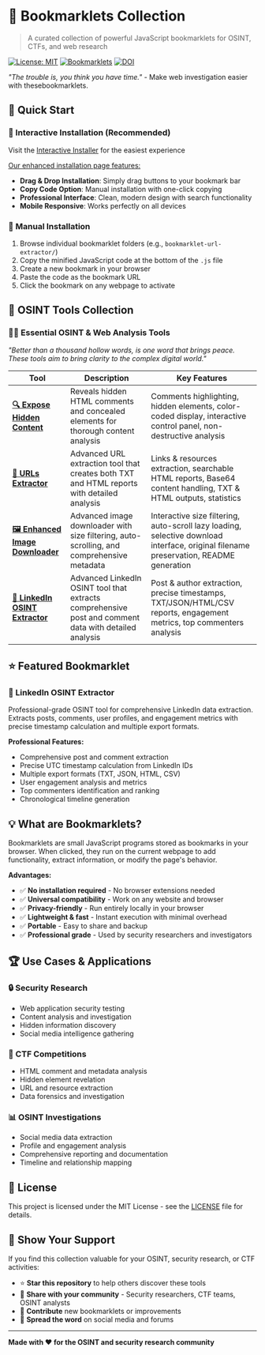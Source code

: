 # 🔖 Bookmarklets Collection

> A curated collection of powerful JavaScript bookmarklets for OSINT, CTFs, and web research

[![License: MIT](https://img.shields.io/badge/License-MIT-yellow.svg)](https://opensource.org/licenses/MIT)
[![Bookmarklets](https://img.shields.io/badge/bookmarklets-4+-blue.svg)](.)
[![DOI](https://zenodo.org/badge/1001460201.svg)](https://doi.org/10.5281/zenodo.15722541)

*"The trouble is, you think you have time."* - Make web investigation easier with thesebookmarklets.

## 🚀 Quick Start

### 📱 Interactive Installation (Recommended)
Visit the [Interactive Installer](https://htmlpreview.github.io/?https://github.com/gl0bal01/bookmarklets/blob/main/install.html) for the easiest experience

<ins>Our enhanced installation page features:</ins>
- **Drag & Drop Installation**: Simply drag buttons to your bookmark bar
- **Copy Code Option**: Manual installation with one-click copying
- **Professional Interface**: Clean, modern design with search functionality
- **Mobile Responsive**: Works perfectly on all devices

### 📖 Manual Installation
1. Browse individual bookmarklet folders (e.g., `bookmarklet-url-extractor/`)
2. Copy the minified JavaScript code at the bottom of the `.js` file
3. Create a new bookmark in your browser
4. Paste the code as the bookmark URL
5. Click the bookmark on any webpage to activate

## 📂 OSINT Tools Collection

### 🕵️‍♂️ Essential OSINT & Web Analysis Tools
*"Better than a thousand hollow words, is one word that brings peace. These tools aim to bring clarity to the complex digital world."*

| Tool | Description | Key Features |
|------|-------------|--------------|
| [**🔍 Expose Hidden Content**](bookmarklet-expose-hidden/) | Reveals hidden HTML comments and concealed elements for thorough content analysis | Comments highlighting, hidden elements, color-coded display, interactive control panel, non-destructive analysis |
| [**🔗 URLs Extractor**](bookmarklet-url-extractor/) | Advanced URL extraction tool that creates both TXT and HTML reports with detailed analysis | Links & resources extraction, searchable HTML reports, Base64 content handling, TXT & HTML outputs, statistics |
| [**🖼️ Enhanced Image Downloader**](bookmarklet-image-batch-dl/) | Advanced image downloader with size filtering, auto-scrolling, and comprehensive metadata | Interactive size filtering, auto-scroll lazy loading, selective download interface, original filename preservation, README generation |
| [**📄 LinkedIn OSINT Extractor**](bookmarklet-linkedin-osint-extractor/) | Advanced LinkedIn OSINT tool that extracts comprehensive post and comment data with detailed analysis | Post & author extraction, precise timestamps, TXT/JSON/HTML/CSV reports, engagement metrics, top commenters analysis |

## ⭐ Featured Bookmarklet

### 📄 LinkedIn OSINT Extractor
Professional-grade OSINT tool for comprehensive LinkedIn data extraction. Extracts posts, comments, user profiles, and engagement metrics with precise timestamp calculation and multiple export formats.

**Professional Features:**
- Comprehensive post and comment extraction
- Precise UTC timestamp calculation from LinkedIn IDs
- Multiple export formats (TXT, JSON, HTML, CSV)
- User engagement analysis and metrics
- Top commenters identification and ranking
- Chronological timeline generation

## 💡 What are Bookmarklets?

Bookmarklets are small JavaScript programs stored as bookmarks in your browser. When clicked, they run on the current webpage to add functionality, extract information, or modify the page's behavior.

**Advantages:**
- ✅ **No installation required** - No browser extensions needed
- ✅ **Universal compatibility** - Work on any website and browser
- ✅ **Privacy-friendly** - Run entirely locally in your browser
- ✅ **Lightweight & fast** - Instant execution with minimal overhead
- ✅ **Portable** - Easy to share and backup
- ✅ **Professional grade** - Used by security researchers and investigators

## 🏆 Use Cases & Applications

### 🔒 Security Research
- Web application security testing
- Content analysis and investigation
- Hidden information discovery
- Social media intelligence gathering

### 🎯 CTF Competitions
- HTML comment and metadata analysis
- Hidden element revelation
- URL and resource extraction
- Data forensics and investigation

### 📊 OSINT Investigations
- Social media data extraction
- Profile and engagement analysis
- Comprehensive reporting and documentation
- Timeline and relationship mapping

## 📜 License

This project is licensed under the MIT License - see the [LICENSE](LICENSE) file for details.

## 🌟 Show Your Support

If you find this collection valuable for your OSINT, security research, or CTF activities:

- ⭐ **Star this repository** to help others discover these tools
- 🔄 **Share with your community** - Security researchers, CTF teams, OSINT analysts
- 🤝 **Contribute** new bookmarklets or improvements
- 📢 **Spread the word** on social media and forums

---

**Made with ❤️ for the OSINT and security research community**
